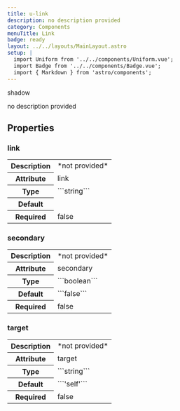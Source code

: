 ```yaml
---
title: u-link
description: no description provided
category: Components
menuTitle: Link
badge: ready
layout: ../../layouts/MainLayout.astro
setup: |
  import Uniform from '../../components/Uniform.vue';
  import Badge from '../../components/Badge.vue';
  import { Markdown } from 'astro/components';
---
```


<Badge> shadow </Badge>

no description provided

## Properties

### link

<table>
<tr><th>Description</th><td><Markdown>*not provided*</Markdown></td></tr>
<tr><th>Attribute</th><td><Markdown>link</Markdown></td></tr>
<tr><th>Type</th><td><Markdown>```string```</Markdown></td></tr>
<tr><th>Default</th><td><Markdown></Markdown></td></tr>
<tr><th>Required</th><td><Markdown>false</Markdown></td></tr>
</table>

### secondary

<table>
<tr><th>Description</th><td><Markdown>*not provided*</Markdown></td></tr>
<tr><th>Attribute</th><td><Markdown>secondary</Markdown></td></tr>
<tr><th>Type</th><td><Markdown>```boolean```</Markdown></td></tr>
<tr><th>Default</th><td><Markdown>```false```</Markdown></td></tr>
<tr><th>Required</th><td><Markdown>false</Markdown></td></tr>
</table>

### target

<table>
<tr><th>Description</th><td><Markdown>*not provided*</Markdown></td></tr>
<tr><th>Attribute</th><td><Markdown>target</Markdown></td></tr>
<tr><th>Type</th><td><Markdown>```string```</Markdown></td></tr>
<tr><th>Default</th><td><Markdown>```'self'```</Markdown></td></tr>
<tr><th>Required</th><td><Markdown>false</Markdown></td></tr>
</table>

</table>

</table>
